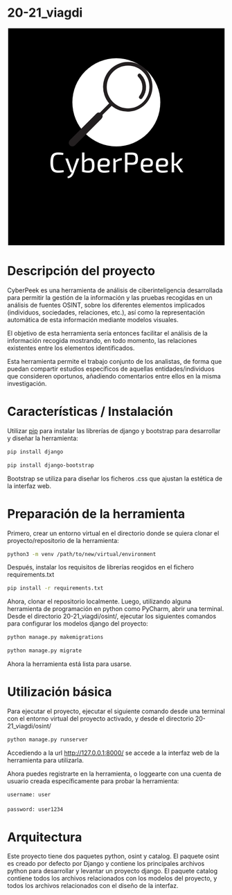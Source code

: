 # 20-21_viagdi

<p align="center">
  <img src="https://github.com/MCYP-UniversidadReyJuanCarlos/20-21_viagdi/blob/main/osint/catalog/static/images/CyberPeek.png" />
</p>

# Descripción del proyecto

CyberPeek es una herramienta de análisis de ciberinteligencia desarrollada para permitir la gestión de la información y las pruebas recogidas en un análisis de fuentes OSINT, sobre los diferentes elementos implicados (individuos, sociedades, relaciones, etc.), así como la representación automática de esta información mediante modelos visuales. 

El objetivo de esta herramienta sería entonces facilitar el análisis de la información recogida mostrando, en todo momento, las relaciones existentes entre los elementos identificados.

Esta herramienta permite el trabajo conjunto de los analistas, de forma que puedan compartir estudios específicos de aquellas entidades/individuos que consideren oportunos, añadiendo comentarios entre ellos en la misma investigación.

# Características / Instalación

Utilizar [pip](https://pip.pypa.io/en/stable/) para instalar las librerías de django y bootstrap para desarrollar y diseñar la herramienta:

```bash
pip install django
```

```bash
pip install django-bootstrap
```

Bootstrap se utiliza para diseñar los ficheros .css que ajustan la estética de la interfaz web.

# Preparación de la herramienta

Primero, crear un entorno virtual en el directorio donde se quiera clonar el proyecto/repositorio de la herramienta:

```bash
python3 -m venv /path/to/new/virtual/environment
```

Después, instalar los requisitos de librerías reogidos en el fichero requirements.txt

```bash
pip install -r requirements.txt
```

Ahora, clonar el repositorio localmente. Luego, utilizando alguna herramienta de programación en python como PyCharm, abrir una terminal. 
Desde el directorio 20-21_viagdi/osint/, ejecutar los siguientes comandos para configurar los modelos django del proyecto:

```bash
python manage.py makemigrations
```

```bash
python manage.py migrate
```

Ahora la herramienta está lista para usarse.

# Utilización básica

Para ejecutar el proyecto, ejecutar el siguiente comando desde una terminal con el entorno virtual del proyecto activado, 
y desde el directorio 20-21_viagdi/osint/

```bash
python manage.py runserver 
```
Accediendo a la url http://127.0.0.1:8000/ se accede a la interfaz web de la herramienta para utilizarla.

Ahora puedes registrarte en la herramienta, o loggearte con una cuenta de usuario creada específicamente para probar la herramienta:

```bash
username: user

password: user1234
```

# Arquitectura

Este proyecto tiene dos paquetes python, osint y catalog. El paquete osint es creado por defecto por Django y contiene los principales archivos python para desarrollar y levantar un proyecto django. El paquete catalog contiene todos los archivos relacionados con los modelos del proyecto, y todos los archivos relacionados con el diseño de la interfaz.

